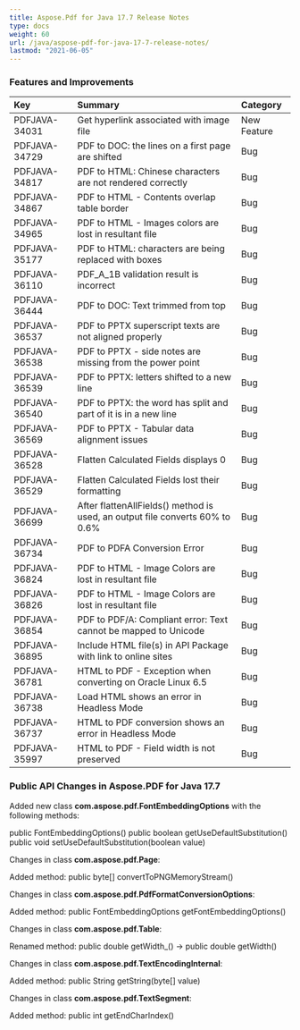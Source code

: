```yaml
---
title: Aspose.Pdf for Java 17.7 Release Notes
type: docs
weight: 60
url: /java/aspose-pdf-for-java-17-7-release-notes/
lastmod: "2021-06-05"
---
```


### **Features and Improvements**

|**Key**|**Summary**|**Category**|
| :- | :- | :- |
|PDFJAVA-34031|Get hyperlink associated with image file|New Feature|
|PDFJAVA-34729|PDF to DOC: the lines on a first page are shifted|Bug|
|PDFJAVA-34817|PDF to HTML: Chinese characters are not rendered correctly|Bug|
|PDFJAVA-34867|PDF to HTML - Contents overlap table border|Bug|
|PDFJAVA-34965|PDF to HTML - Images colors are lost in resultant file|Bug|
|PDFJAVA-35177|PDF to HTML: characters are being replaced with boxes|Bug|
|PDFJAVA-36110|PDF_A_1B validation result is incorrect|Bug|
|PDFJAVA-36444|PDF to DOC: Text trimmed from top|Bug|
|PDFJAVA-36537|PDF to PPTX superscript texts are not aligned properly|Bug|
|PDFJAVA-36538|PDF to PPTX - side notes are missing from the power point|Bug|
|PDFJAVA-36539|PDF to PPTX: letters shifted to a new line|Bug|
|PDFJAVA-36540|PDF to PPTX: the word has split and part of it is in a new line|Bug|
|PDFJAVA-36569|PDF to PPTX - Tabular data alignment issues|Bug|
|PDFJAVA-36528|Flatten Calculated Fields displays 0|Bug|
|PDFJAVA-36529|Flatten Calculated Fields lost their formatting|Bug|
|PDFJAVA-36699|After flattenAllFields() method is used, an output file converts 60% to 0.6%|Bug|
|PDFJAVA-36734|PDF to PDFA Conversion Error|Bug|
|PDFJAVA-36824|PDF to HTML - Image Colors are lost in resultant file|Bug|
|PDFJAVA-36826|PDF to HTML - Image Colors are lost in resultant file|Bug|
|PDFJAVA-36854|PDF to PDF/A: Compliant error: Text cannot be mapped to Unicode|Bug|
|PDFJAVA-36895|Include HTML file(s) in API Package with link to online sites|Bug|
|PDFJAVA-36781|HTML to PDF - Exception when converting on Oracle Linux 6.5|Bug|
|PDFJAVA-36738|Load HTML shows an error in Headless Mode|Bug|
|PDFJAVA-36737|HTML to PDF conversion shows an error in Headless Mode|Bug|
|PDFJAVA-35997|HTML to PDF - Field width is not preserved|Bug|
### **Public API Changes in Aspose.PDF for Java 17.7**


Added new class **com.aspose.pdf.FontEmbeddingOptions** with the following methods:

public FontEmbeddingOptions()
public boolean getUseDefaultSubstitution()
public void setUseDefaultSubstitution(boolean value)

Changes in class **com.aspose.pdf.Page**:

Added method:
public byte[] convertToPNGMemoryStream()

Changes in class **com.aspose.pdf.PdfFormatConversionOptions**:

Added method:
public FontEmbeddingOptions getFontEmbeddingOptions()

Changes in class **com.aspose.pdf.Table**:

Renamed method:
public double getWidth_() -> public double getWidth()

Changes in class **com.aspose.pdf.TextEncodingInternal**:

Added method:
public String getString(byte[] value)

Changes in class **com.aspose.pdf.TextSegment**:

Added method:
public int getEndCharIndex()
